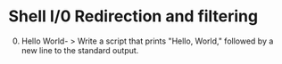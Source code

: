 # Shell I/0 Redirection and filtering
0. Hello World- > Write a script that prints "Hello, World," followed by a new line to the standard output.
